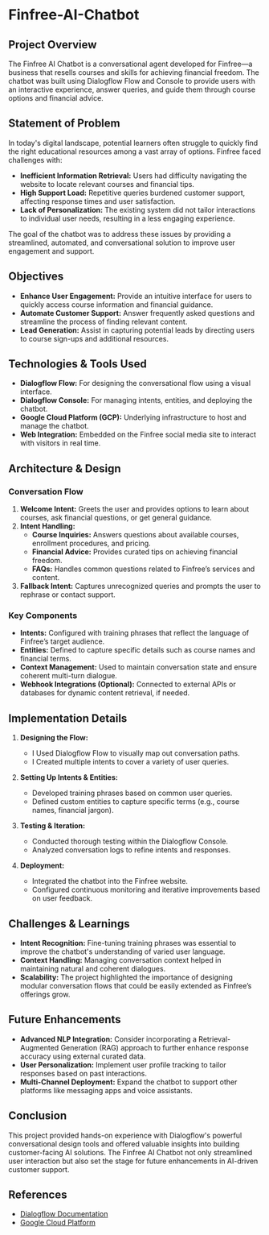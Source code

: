 # Finfree-AI-Chatbot

## Project Overview

The Finfree AI Chatbot is a conversational agent developed for Finfree—a business that resells courses and skills for achieving financial freedom. The chatbot was built using Dialogflow Flow and Console to provide users with an interactive experience, answer queries, and guide them through course options and financial advice.

## Statement of Problem

In today's digital landscape, potential learners often struggle to quickly find the right educational resources among a vast array of options. Finfree faced challenges with:
- **Inefficient Information Retrieval:** Users had difficulty navigating the website to locate relevant courses and financial tips.
- **High Support Load:** Repetitive queries burdened customer support, affecting response times and user satisfaction.
- **Lack of Personalization:** The existing system did not tailor interactions to individual user needs, resulting in a less engaging experience.

The goal of the chatbot was to address these issues by providing a streamlined, automated, and conversational solution to improve user engagement and support.

## Objectives

- **Enhance User Engagement:** Provide an intuitive interface for users to quickly access course information and financial guidance.
- **Automate Customer Support:** Answer frequently asked questions and streamline the process of finding relevant content.
- **Lead Generation:** Assist in capturing potential leads by directing users to course sign-ups and additional resources.

## Technologies & Tools Used

- **Dialogflow Flow:** For designing the conversational flow using a visual interface.
- **Dialogflow Console:** For managing intents, entities, and deploying the chatbot.
- **Google Cloud Platform (GCP):** Underlying infrastructure to host and manage the chatbot.
- **Web Integration:** Embedded on the Finfree social media site to interact with visitors in real time.

## Architecture & Design

### Conversation Flow

1. **Welcome Intent:** Greets the user and provides options to learn about courses, ask financial questions, or get general guidance.
2. **Intent Handling:**
   - **Course Inquiries:** Answers questions about available courses, enrollment procedures, and pricing.
   - **Financial Advice:** Provides curated tips on achieving financial freedom.
   - **FAQs:** Handles common questions related to Finfree’s services and content.
3. **Fallback Intent:** Captures unrecognized queries and prompts the user to rephrase or contact support.

### Key Components

- **Intents:** Configured with training phrases that reflect the language of Finfree’s target audience.
- **Entities:** Defined to capture specific details such as course names and financial terms.
- **Context Management:** Used to maintain conversation state and ensure coherent multi-turn dialogue.
- **Webhook Integrations (Optional):** Connected to external APIs or databases for dynamic content retrieval, if needed.

## Implementation Details

1. **Designing the Flow:**
   - I Used Dialogflow Flow to visually map out conversation paths.
   - I Created multiple intents to cover a variety of user queries.

2. **Setting Up Intents & Entities:**
   - Developed training phrases based on common user queries.
   - Defined custom entities to capture specific terms (e.g., course names, financial jargon).

3. **Testing & Iteration:**
   - Conducted thorough testing within the Dialogflow Console.
   - Analyzed conversation logs to refine intents and responses.

4. **Deployment:**
   - Integrated the chatbot into the Finfree website.
   - Configured continuous monitoring and iterative improvements based on user feedback.

## Challenges & Learnings

- **Intent Recognition:** Fine-tuning training phrases was essential to improve the chatbot's understanding of varied user language.
- **Context Handling:** Managing conversation context helped in maintaining natural and coherent dialogues.
- **Scalability:** The project highlighted the importance of designing modular conversation flows that could be easily extended as Finfree’s offerings grow.

## Future Enhancements

- **Advanced NLP Integration:** Consider incorporating a Retrieval-Augmented Generation (RAG) approach to further enhance response accuracy using external curated data.
- **User Personalization:** Implement user profile tracking to tailor responses based on past interactions.
- **Multi-Channel Deployment:** Expand the chatbot to support other platforms like messaging apps and voice assistants.

## Conclusion

This project provided hands-on experience with Dialogflow's powerful conversational design tools and offered valuable insights into building customer-facing AI solutions. The Finfree AI Chatbot not only streamlined user interaction but also set the stage for future enhancements in AI-driven customer support.

## References

- [Dialogflow Documentation](https://cloud.google.com/dialogflow/docs)
- [Google Cloud Platform](https://cloud.google.com/)


